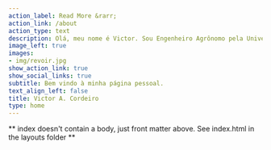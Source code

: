 ```yaml
---
action_label: Read More &rarr;
action_link: /about
action_type: text
description: Olá, meu nome é Victor. Sou Engenheiro Agrônomo pela Universidade Federal de São João del-Rei (UFSJ), e atualmente mestrando em Ciências Florestais pela Universidade de Brasília (UnB)
image_left: true
images:
- img/revoir.jpg
show_action_link: true
show_social_links: true
subtitle: Bem vindo à minha página pessoal.
text_align_left: false
title: Victor A. Cordeiro
type: home
---
```


** index doesn't contain a body, just front matter above.
See index.html in the layouts folder **
